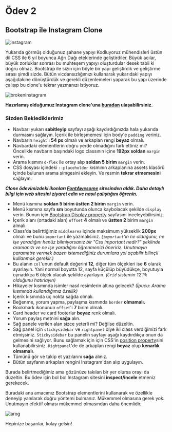 # Ödev 2

## Bootstrap ile Instagram Clone

![instagram](https://github.com/Kodluyoruz/taskforce/raw/main/bootstrap/odev2/figures/instagram.gif)

Yukarıda görmüş olduğunuz şahane yapıyı Kodluyoruz mühendisleri üstün dil CSS ile 6 yıl boyunca Ağrı Dağı eteklerinde geliştirdiler. Büyük acılar, büyük zorluklar sonrası bu muhteşem yapıyı oluşturdular desek tabii ki doğru olmaz.
Bootstrap ile sizin için böyle bir yapı geliştirdik ve geliştirme sırası şimdi sizde. Bütün vicdansızlığımızı kullanarak yukarıdaki yapıyı aşağıdakine dönüştürdük ve gerekli düzenlemeleri yaparak bu yapı üzerinde çalışıp bu clone'u tekrar yazmanızı istiyoruz.

![brokeninstagram](https://github.com/Kodluyoruz/taskforce/raw/main/bootstrap/odev2/figures/instagrambroken.gif)

**Hazırlamış olduğumuz Instagram clone'una [buradan](instagramclone/) ulaşabilirsiniz.**

### Sizden Beklediklerimiz
- Navbarı yukarı **sabitleyip** sayfayı aşağı kaydırdığınızda hala yukarıda durmasını sağlayın. İçerik ile birleşmemesi için body'e `padding` veriniz.
- Navbarın `height`'ı **54 px** olmalı ve arkaplan rengi **beyaz** olmalı.
- Navbardaki elementlerin doğru yerde olmadığını fark ettiniz mi? Öncelikle navbarın başındaki logo classının içine **192px soldan** `margin` verin.
- Arama kısmını `d-flex` ile ortay alıp **soldan 5 birim** `margin` verin.
- CSS dosyası içindeki `::placeholder` kısmının arkaplanına assets klasörü içinde bulunan arama simgesini ekleyin. Ve resmin **tekrar etmemesini** sağlayın.

***Clone ödevimizdeki ikonları [FontAwesome](https://fontawesome.com/) sitesinden aldık. Daha detaylı bilgi için web sitesini ziyaret edin ve nasıl çalıştığını öğrenin.***

- Menü kısmına **soldan 5 birim üstten 2 birim** `margin` verin.
- Menü kısmına sayfa **sm** boyutunda olunca kaybolacak şekilde `display` verin. Bunun için [Bootstrap Display property](https://getbootstrap.com/docs/4.5/utilities/display/) sayfasını inceleyebilirsiniz.
- İçerik alanı (ortadaki alan) `offset` **4** olmalı ve **üstten 2** birim `margin` almalı.
- Class'da belirttiğimiz `middlearea` içinde maksimum yükseklik **200px** olmalı ve bunu `important` ile yazmalısınız. *(`important`'ın ne olduğunu, ne işe yaradığını henüz bilmiyorsanız bir "Css important nedir?" şeklinde aramanızı ve ne işe yaradığını öğrenmenizi öneririz. Unutmayın parametre vermek bazen istemediğiniz durumlara yol açabilir bilinçli kullanmak gerekir.)*
- Bu alanın `col`'unun default değerini **12**, diğer tüm ölçekleri ise **6** olarak ayarlayın. Yani normal boyutta 12, sayfa küçülüp büyüdükçe, boyutuyla oynadıkça 6 ölçek olacak şekilde ayarlayın. *(`Grid` sistemin 12'lik olduğunu hatırlayın)*
- Hikayeler kısmında isimler nasıl resimlerin altına gelecek? *(İpucu: Arama kısmında kullandığımız özellik)*
- İçerik kısmında üç nokta sağda olmalı.
- Beğenme, yorum yapma, paylaşma kısmında `border` **olmamalı.**
- Bookmark ikonunun `offset`'i **7** birim olmalı.
- Card header ve card footerlar **beyaz** renk olmalı.
- Yorum paylaş metnini **sağa** alın.
- Sağ panele verilen alan sizce yeterli mi? Değilse düzeltin.
- Sağ panel için `stickysidebar` ve `rightpanel` diye iki class verdiğimizi fark etmişsiniz. `Stickysidebar` bu panelin sayfayı aşağı kaydırdıkça onun da gelmesini sağlıyor. Bunu sağlamak için için CSS'in [position property](https://www.w3schools.com/css/css_positioning.asp)sini kullanabilirsiniz. `Rightpanel`'de de arkaplan rengi **beyaz** olup **kenarlık olmamalı**.
- Tümünü gör ve takip et yazılarını **sağa** alınız.
- Bütün sayfanın arkaplan rengini Instagram'dan alıp uygulayın.

Burada belirtmediğimiz ama gözünüze takılan bir yer olursa orayı da düzeltin. Bu ödev için bol bol Instagram sitesini **inspect/incele** etmeniz gerekecek.

Buradaki ana amacımız Bootstrap elementlerini kullanarak ve özellikle deneyip yanılarak doğru yöntemi bulmanız. Mükemmel olmasına gerek yok.
Unutmayın efektif olması mükemmel olmasından daha önemlidir.

![arog](https://raw.githubusercontent.com/Kodluyoruz/taskforce/main/bootstrap/odev2/figures/arog.jpg)

Hepinize başarılar, kolay gelsin!
